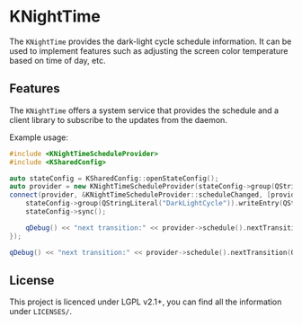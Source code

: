 <!--
    SPDX-FileCopyrightText: None

    SPDX-License-Identifier: CC0-1.0
-->

# KNightTime

The `KNightTime` provides the dark-light cycle schedule information. It can be used to implement
features such as adjusting the screen color temperature based on time of day, etc.

## Features

The `KNightTime` offers a system service that provides the schedule and a client library to subscribe
to the updates from the daemon.

Example usage:

```cpp
#include <KNightTimeScheduleProvider>
#include <KSharedConfig>

auto stateConfig = KSharedConfig::openStateConfig();
auto provider = new KNightTimeScheduleProvider(stateConfig->group(QStringLiteral("DarkLightCycle")).readEntry(QStringLiteral("State")));
connect(provider, &KNightTimeScheduleProvider::scheduleChanged, [provider, stateConfig]() {
    stateConfig->group(QStringLiteral("DarkLightCycle")).writeEntry(QStringLiteral("State"), provider->state());
    stateConfig->sync();

    qDebug() << "next transition:" << provider->schedule().nextTransition(QDateTime::currentDateTime());
});

qDebug() << "next transition:" << provider->schedule().nextTransition(QDateTime::currentDateTime());
```

## License

This project is licenced under LGPL v2.1+, you can find all the information under `LICENSES/`.

